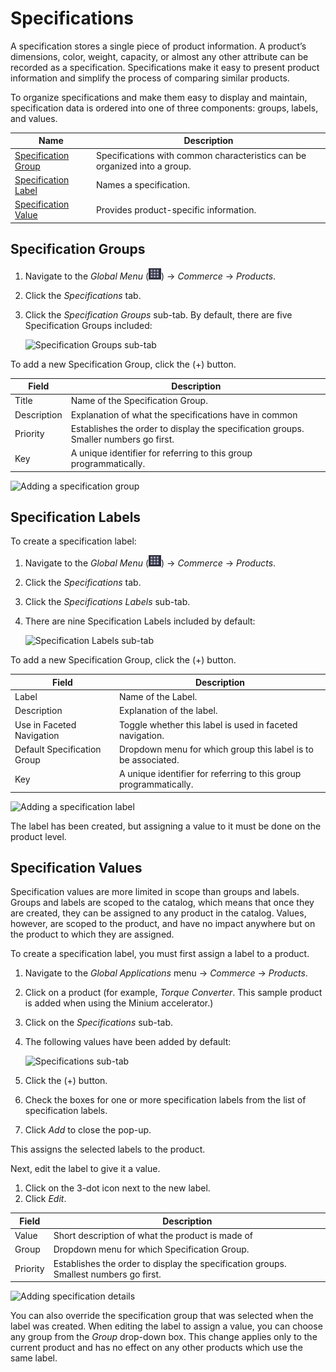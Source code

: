 # Specifications

A specification stores a single piece of product information. A product’s dimensions, color, weight, capacity, or almost any other attribute can be recorded as a specification. Specifications make it easy to present product information and simplify the process of comparing similar products.

To organize specifications and make them easy to display and maintain, specification data is ordered into one of three components: groups, labels, and values.

| Name | Description |
| --- | --- |
| [Specification Group](#specification-groups) | Specifications with common characteristics can be organized into a group. |
| [Specification Label](#specification-labels) | Names a specification. |
| [Specification Value](#specification-values) | Provides product-specific information. |

## Specification Groups

1. Navigate to the _Global Menu_ (![Applications Menu icon](../../../images/icon-applications-menu.png)) → _Commerce_ → _Products_.
1. Click the _Specifications_ tab.
1. Click the _Specification Groups_ sub-tab. By default, there are five Specification Groups included:

    ![Specification Groups sub-tab](./specifications/images/01.png)

To add a new Specification Group, click the (+) button.

| Field | Description |
| --- | --- |
| Title | Name of the Specification Group. |
| Description | Explanation of what the specifications have in common |
| Priority | Establishes the order to display the specification groups. Smaller numbers go first. |
| Key | A unique identifier for referring to this group programmatically. |

![Adding a specification group](./specifications/images/02.png)

## Specification Labels

To create a specification label:

1. Navigate to the _Global Menu_ (![Applications Menu icon](../../../images/icon-applications-menu.png)) → _Commerce_ → _Products_.
1. Click the _Specifications_ tab.
1. Click the _Specifications Labels_ sub-tab.
1. There are nine Specification Labels included by default:

    ![Specification Labels sub-tab](./specifications/images/03.png)

To add a new Specification Group, click the (+) button.

| Field | Description |
| --- | --- |
| Label | Name of the Label. |
| Description | Explanation of the label. |
| Use in Faceted Navigation | Toggle whether this label is used in faceted navigation. |
| Default Specification Group | Dropdown menu for which group this label is to be associated. |
| Key | A unique identifier for referring to this group programmatically. |

![Adding a specification label](./specifications/images/04.png)

The label has been created, but assigning a value to it must be done on the product level.

## Specification Values

 Specification values are more limited in scope than groups and labels. Groups and labels are scoped to the catalog, which means that once they are created, they can be assigned to any product in the catalog. Values, however, are scoped to the product, and have no impact anywhere but on the product to which they are assigned.

 To create a specification label, you must first assign a label to a product.

1. Navigate to the _Global Applications_ menu → _Commerce_ → _Products_.
1. Click on a product (for example, _Torque Converter_. This sample product is added when using the Minium accelerator.)
1. Click on the _Specifications_ sub-tab.
1. The following values have been added by default:

    ![Specifications sub-tab](./specifications/images/05.png)

1. Click the (+) button.
1. Check the boxes for one or more specification labels from the list of specification labels.
1. Click _Add_ to close the pop-up.

This assigns the selected labels to the product.

Next, edit the label to give it a value.

1. Click on the 3-dot icon next to the new label.
1. Click _Edit_.

|Field | Description |
|----- | --------- |
| Value | Short description of what the product is made of |
| Group | Dropdown menu for which Specification Group. |
| Priority | Establishes the order to display the specification groups. Smallest numbers go first. |

![Adding specification details](./specifications/images/06.png)

You can also override the specification group that was selected when the label was created. When editing the label to assign a value, you can choose any group from the _Group_ drop-down box. This change applies only to the current product and has no effect on any other products which use the same label.
